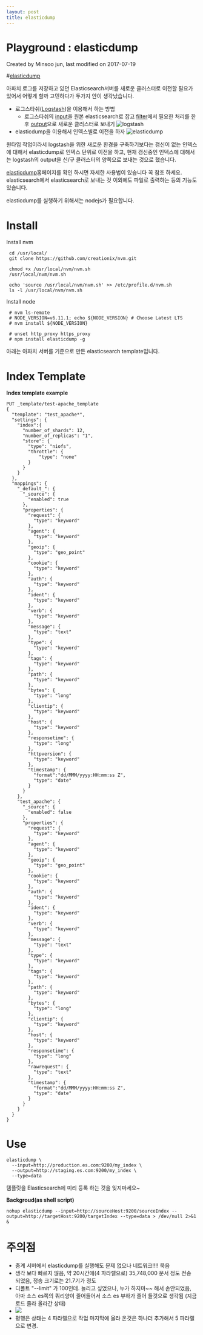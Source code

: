 ```yaml
---
layout: post
title: elasticdump
---
```

Playground : elasticdump
===================
Created by Minsoo jun, last modified on 2017-07-19

#[elasticdump](https://www.npmjs.com/package/elasticdump)

아파치 로그를 저장하고 있던 Elasticsearch서버를 새로운 클러스터로 이전할 필요가 있어서 어떻게 할까 고민하다가 두가지 안이 생각났습니다.
* 로그스타쉬([Logstash](https://www.elastic.co/products/logstash))을 이용해서 하는 방법
    * 로그스타쉬의 [input](https://www.elastic.co/guide/en/logstash/current/plugins-inputs-elasticsearch.html)을 원본 elasticsearch로 잡고 [filter](https://www.elastic.co/guide/en/logstash/6.2/filter-plugins.html)에서 필요한 처리를 한후 [output](https://www.elastic.co/guide/en/logstash/current/plugins-outputs-elasticsearch.html)으로 새로운 클러스터로 보내기
![logstash](https://www.elastic.co/assets/blt8a9ac25aedbd9ca7/logstash-img1.png)
* elasticdump을 이용해서 인덱스별로 이전을 하자
![elasticdump](https://raw.github.com/taskrabbit/elasticsearch-dump/master/elasticdump.jpg)

원타임 작업이라서 logstash을 위한 새로운 환경을 구축하기보다는 갱신이 없는 인덱스에 대해서 elasticdump로 인덱스 단위로 이전을 하고, 현재 갱신중인 인덱스에 대해서는 logstash의 output을 신/구 클러스터의 양쪽으로 보내는 것으로 했습니다.

[elasticdump](https://www.npmjs.com/package/elasticdump)홈페이지를 확인 하시면 자세한 사용법이 있습니다 꼭 참조 하세요. elasticsearch에서 elasticsearch로 보내는 것 이외에도 파일로 출력하는 등의 기능도 있습니다.

elasticdump를 실행하기 위해서는 nodejs가 필요합니다.

Install
=======

Install nvm
```
 cd /usr/local/
 git clone https://github.com/creationix/nvm.git
 
 chmod +x /usr/local/nvm/nvm.sh
 /usr/local/nvm/nvm.sh
 
 echo 'source /usr/local/nvm/nvm.sh' >> /etc/profile.d/nvm.sh
 ls -l /usr/local/nvm/nvm.sh
```
Install node
```
 # nvm ls-remote
 # NODE_VERSION=v6.11.1; echo ${NODE_VERSION} # Choose Latest LTS
 # nvm install ${NODE_VERSION}
 
 # unset http_proxy https_proxy
 # npm install elasticdump -g
```
아래는 아파치 서버를 기준으로 만든 elasticsearch template입니다.

Index Template
==============

**Index template example**
```
PUT _template/test-apache_template
{
  "template": "test_apache*",
  "settings": {
    "index":{
      "number_of_shards": 12,    
      "number_of_replicas": "1",
      "store": {
        "type": "niofs",
        "throttle": {
            "type": "none"
        }
      }
    }
  },
  "mappings": {
    "_default_": {
      "_source": {
        "enabled": true
      },
      "properties": {
        "request": {
          "type": "keyword"
        },
        "agent": {
          "type": "keyword"
        },
        "geoip": {
          "type": "geo_point"
        },
        "cookie": {
          "type": "keyword"
        },
        "auth": {
          "type": "keyword"
        },
        "ident": {
          "type": "keyword"
        },
        "verb": {
          "type": "keyword"
        },
        "message": {
          "type": "text"
        },
        "type": {
          "type": "keyword"
        },
        "tags": {
          "type": "keyword"
        },
        "path": {
          "type": "keyword"
        },
        "bytes": {
          "type": "long"
        },
        "clientip": {
          "type": "keyword"
        },
        "host": {
          "type": "keyword"
        },
        "responsetime": {
          "type": "long"
        },
        "httpversion": {
          "type": "keyword"
        },
        "timestamp": {
          "format":"dd/MMM/yyyy:HH:mm:ss Z",
          "type": "date"
        }
      }
    },
    "test_apache": {
      "_source": {
        "enabled": false
      },
      "properties": {
        "request": {
          "type": "keyword"
        },
        "agent": {
          "type": "keyword"
        },
        "geoip": {
          "type": "geo_point"
        },
        "cookie": {
          "type": "keyword"
        },
        "auth": {
          "type": "keyword"
        },
        "ident": {
          "type": "keyword"
        },
        "verb": {
          "type": "keyword"
        },
        "message": {
          "type": "text"
        },
        "type": {
          "type": "keyword"
        },
        "tags": {
          "type": "keyword"
        },
        "path": {
          "type": "keyword"
        },
        "bytes": {
          "type": "long"
        },
        "clientip": {
          "type": "keyword"
        },
        "host": {
          "type": "keyword"
        },
        "responsetime": {
          "type": "long"
        },
        "rawrequest": {
          "type": "text"
        },
        "timestamp": {
          "format":"dd/MMM/yyyy:HH:mm:ss Z",
          "type": "date"
        }
      }
    }
  }
} 
```
  

Use
===
```
elasticdump \
  --input=http://production.es.com:9200/my_index \
  --output=http://staging.es.com:9200/my_index \
  --type=data
```
템플릿을 Elasticsearch에 미리 등록 하는 것을 잊지마세요~

**Backgroud(as shell script)**
```
nohup elasticdump --input=http://sourceHost:9200/sourceIndex --output=http://targetHost:9200/targetIndex --type=data > /dev/null 2>&1 &
```
주의점
===

*   중계 서버에서 elasticdump를 실행해도 문제 없으나 네트워크!!!! 묵음
*   생각 보다 빠르지 않음, 약 20시간에(4 파라렐으로) 35,748,000 문서 정도 전송 되었음, 정송 크기로는 21.7기가 정도
*   디폴트 "--limit" 가 100인데. 늘리고 싶었으나, 누가 하지마~~ 해서 손안되었음, 아마 소스 es쪽의 쿼리양이 줄어들어서 소스 es 부하가 줄어 들것으로 생각됨 (지금 로드 졸라 올라간 상태)
*   ![](images/16252932.png)
*   평행은 상태는 4 파라렐으로 작업 마지막에 올라 온것은 하나더 추가해서 5 파라렐으로 변경.

